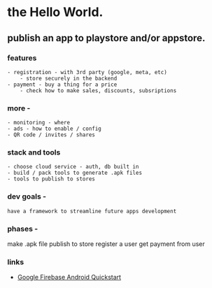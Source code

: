 

# the Hello World.

## publish an app to playstore and/or appstore.
### features 
	- registration - with 3rd party (google, meta, etc)
		- store securely in the backend
	- payment - buy a thing for a price
		- check how to make sales, discounts, subsriptions

### more - 
	- monitoring - where
	- ads - how to enable / config
	- QR code / invites / shares

### stack and tools
	- choose cloud service - auth, db built in
	- build / pack tools to generate .apk files
	- tools to publish to stores

### dev goals - 
	have a framework to streamline future apps development

### phases -
make .apk file
publish to store
register a user
get payment from user

### links
- [Google Firebase Android Quickstart](https://github.com/firebase/quickstart-android)
